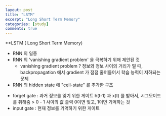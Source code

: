 ```yaml
---
layout: post
title: "LSTM"
excerpt: "Long Short Term Memory"
categories: [study]
comments: true
---
```



**LSTM ( Long Short Term Memory)

- RNN 의 일종
- RNN 의 'vanishing gradient problem' 을 극복하기 위해 제안된 것
    * vanishing gradient problem ?
      정보와 정보 사이의 거리가 멀 때, backpropagation 에서 gradient 가 점점 줄어들어서
      학습 능력이 저하되는 문제
- RNN 의 hidden state 에 "cell-state" 를 추가한 구조

+ forget gate : 과거 정보를 잊기 위한 게이트
                h(t-1) 과 x(t) 를 받아서, 시그모이드를 취해줌 > 0 - 1 사이의 값 출력
                0이면 잊고, 1이면 기억하는 것
+ input gate : 현재 정보를 기억하기 위한 게이트

